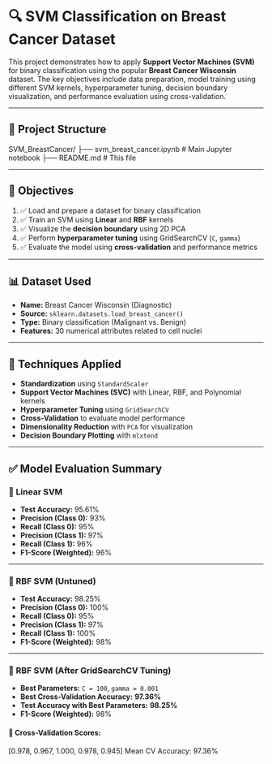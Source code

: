 # 🔍 SVM Classification on Breast Cancer Dataset

This project demonstrates how to apply **Support Vector Machines (SVM)** for binary classification using the popular **Breast Cancer Wisconsin** dataset. The key objectives include data preparation, model training using different SVM kernels, hyperparameter tuning, decision boundary visualization, and performance evaluation using cross-validation.

---

## 📁 Project Structure

SVM_BreastCancer/
├── svm_breast_cancer.ipynb # Main Jupyter notebook
├── README.md # This file



---

## 📌 Objectives

1. ✅ Load and prepare a dataset for binary classification  
2. ✅ Train an SVM using **Linear** and **RBF** kernels  
3. ✅ Visualize the **decision boundary** using 2D PCA  
4. ✅ Perform **hyperparameter tuning** using GridSearchCV (`C`, `gamma`)  
5. ✅ Evaluate the model using **cross-validation** and performance metrics  

---

## 📊 Dataset Used

- **Name:** Breast Cancer Wisconsin (Diagnostic)
- **Source:** `sklearn.datasets.load_breast_cancer()`
- **Type:** Binary classification (Malignant vs. Benign)
- **Features:** 30 numerical attributes related to cell nuclei

---

## 🧠 Techniques Applied

- **Standardization** using `StandardScaler`
- **Support Vector Machines (SVC)** with Linear, RBF, and Polynomial kernels
- **Hyperparameter Tuning** using `GridSearchCV`
- **Cross-Validation** to evaluate model performance
- **Dimensionality Reduction** with `PCA` for visualization
- **Decision Boundary Plotting** with `mlxtend`

---

## ✅ Model Evaluation Summary

### 📌 Linear SVM
- **Test Accuracy:** 95.61%
- **Precision (Class 0):** 93%
- **Recall (Class 0):** 95%
- **Precision (Class 1):** 97%
- **Recall (Class 1):** 96%
- **F1-Score (Weighted):** 96%

---

### 📌 RBF SVM (Untuned)
- **Test Accuracy:** 98.25%
- **Precision (Class 0):** 100%
- **Recall (Class 0):** 95%
- **Precision (Class 1):** 97%
- **Recall (Class 1):** 100%
- **F1-Score (Weighted):** 98%

---

### 📌 RBF SVM (After GridSearchCV Tuning)
- **Best Parameters:** `C = 100`, `gamma = 0.001`
- **Best Cross-Validation Accuracy:** **97.36%**
- **Test Accuracy with Best Parameters:** **98.25%**
- **F1-Score (Weighted):** 98%

#### 🔁 Cross-Validation Scores:
[0.978, 0.967, 1.000, 0.978, 0.945]
Mean CV Accuracy: 97.36%

